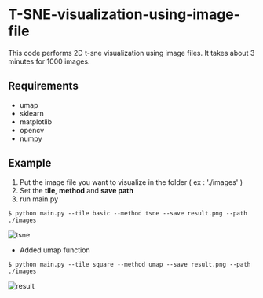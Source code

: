# T-SNE-visualization-using-image-file

This code performs 2D t-sne visualization using image files.
It takes about 3 minutes for 1000 images.

## Requirements
* umap
* sklearn
* matplotlib
* opencv
* numpy

## Example

1. Put the image file you want to visualize in the folder ( ex : './images' )
2. Set the **tile**, **method** and **save path**
3. run main.py 
```
$ python main.py --tile basic --method tsne --save result.png --path ./images
```
![tsne](https://user-images.githubusercontent.com/54341727/125231339-8cbdcf00-e315-11eb-9e52-84c8cf8793ae.png)

+ Added umap function
```
$ python main.py --tile square --method umap --save result.png --path ./images
```

![result](https://user-images.githubusercontent.com/54341727/125378879-7b82ca00-e3ca-11eb-91a8-664e076b70ad.png)
